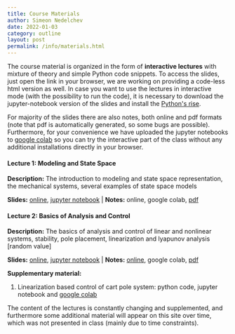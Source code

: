 ```yaml
---
title: Course Materials
author: Simeon Nedelchev
date: 2022-01-03
category: outline
layout: post
permalink: /info/materials.html
---
```


The course material is organized in the form of **interactive lectures** with mixture of theory and simple Python code snippets. To access the slides, just open the link in your browser, we are working on providing a code-less html version as well.  In case you want to use the lectures in interactive mode (with the possibility to run the code), it is necessary to download the jupyter-notebook version of the slides and install the [Python's rise](https://rise.readthedocs.io/en/stable/). 

For majority of the slides there are also notes, both online and pdf formats (note that pdf is automatically generated, so some bugs are possible). Furthermore, for your convenience we have uploaded the jupyter notebooks to [google colab](https://colab.research.google.com/) so you can try the interactive part of the class without any additional installations directly in your browser. 


<!-- ### Lectures -->

#### Lecture 1: Modeling and State Space 
[1_slides_online]: https://simeon-ned.github.io/mcp/lectures/01_modeling/01_modeling.slides.html
[1_slides_jupyter]: https://simeon-ned.github.io/mcp/lectures/01_modeling/01_modeling.ipynb
[1_notes_pdf]: https://simeon-ned.github.io/mcp/lectures/01_modeling/01_modeling.pdf
[1_notes_online]: https://simeon-ned.github.io/mcp/lectures/01_modeling/01_modeling.html

**Description:** The introduction to modeling and state space representation, the mechanical systems, several examples of state space models


**Slides:** [online][1_slides_online], [jupyter notebook][1_slides_jupyter] | **Notes:** online, google colab, [pdf][1_notes_pdf]
<!-- **Supplementary material:** 
python code, jupyter notebook and google colab on different aspects of simulation   -->



#### Lecture 2: Basics of Analysis and Control
[2_slides_online]: https://simeon-ned.github.io/mcp/lectures/02_analysis_and_feedback/02_analysis_and_feedback.slides.html
[2_slides_jupyter]: https://simeon-ned.github.io/mcp/lectures/02_analysis_and_feedback/02_analysis_and_feedback.ipynb
[2_notes_pdf]: https://simeon-ned.github.io/mcp/lectures/02_analysis_and_feedback/02_analysis_and_feedback.pdf
[2_notes_online]: https://simeon-ned.github.io/mcp/lectures/02_analysis_and_feedback/02_analysis_and_feedback.html
<!-- [2_notes_colab]: https://simeon-ned.github.io/mcp/lectures/02_analysis_and_feedback/02_analysis_and_feedback.slides.html -->


**Description:** The basics of analysis and control of linear and nonlinear systems, stability, pole placement, linearization and lyapunov analysis
[random value]

**Slides:** [online][2_slides_online], [jupyter notebook][2_slides_jupyter] | **Notes:** [online][2_notes_online], google colab, [pdf][2_notes_pdf]

**Supplementary material:** 
1. Linearization based control of cart pole system: python code, jupyter notebook and [google colab](https://colab.research.google.com/drive/1F4FbgGSjZ-rxDbnQbZft2G6R_-MC18Ld) 
<!-- 2. Sampling based region of attraction: python code, jupyter notebook and [google colab](https://colab.research.google.com/drive/1F4FbgGSjZ-rxDbnQbZft2G6R_-MC18Ld)   -->


<!-- #### Lecture 3: Fundamentals of Lyapunov Analysis 

**Description:** The introduction to modeling and state space representation
**Slides:** online, online code-less, google colab, jupyter notebook
**Notes:** online html, markdown, pdf
**Supplementary material:** python code, jupyter notebook and google colab on linearization based control of cart pole system -->


The content of the lectures is constantly changing and supplemented, and furthermore some additional material will appear on this site over time, which was not presented in class (mainly due to time constraints). 

<!-- Eventually we will also the course with a variety of practical exercises and tutorials.  -->

